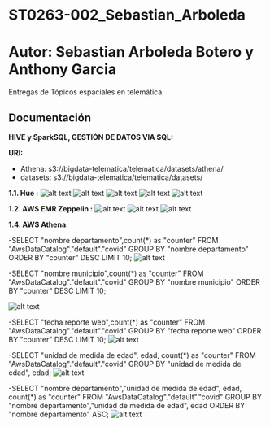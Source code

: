 # ST0263-002_Sebastian_Arboleda

# Autor: Sebastian Arboleda Botero y Anthony Garcia

Entregas de Tópicos espaciales en telemática.

## Documentación

**HIVE y SparkSQL, GESTIÓN DE DATOS VIA SQL:**

**URI:**

- Athena: s3://bigdata-telematica/telematica/datasets/athena/
- datasets: s3://bigdata-telematica/telematica/datasets/

**1.1. Hue :**
![alt text](https://bigdata-telematica.s3.amazonaws.com/imagenes-labs/lab4-1-1.png)
![alt text](https://bigdata-telematica.s3.amazonaws.com/imagenes-labs/lab4-1-2.png)
![alt text](https://bigdata-telematica.s3.amazonaws.com/imagenes-labs/lab4-1-3.png)
![alt text](https://bigdata-telematica.s3.amazonaws.com/imagenes-labs/lab4-1-4.png)
![alt text](https://bigdata-telematica.s3.amazonaws.com/imagenes-labs/lab4-1-5.png)

**1.2. AWS EMR Zeppelin :**
![alt text](https://bigdata-telematica.s3.amazonaws.com/imagenes-labs/lab4-2-1.PNG)
![alt text](https://bigdata-telematica.s3.amazonaws.com/imagenes-labs/lab4-2-2.PNG)
![alt text](https://bigdata-telematica.s3.amazonaws.com/imagenes-labs/lab4-2-3.PNG)


**1.4. AWS Athena:**

-SELECT "nombre departamento",count(*) as "counter" FROM "AwsDataCatalog"."default"."covid" GROUP BY "nombre departamento" ORDER BY "counter" DESC LIMIT 10;
![alt text](https://bigdata-telematica.s3.amazonaws.com/imagenes-labs/lab4-3-1.PNG)

-SELECT "nombre municipio",count(*) as "counter" FROM "AwsDataCatalog"."default"."covid" GROUP BY "nombre municipio" ORDER BY "counter" DESC LIMIT 10;

![alt text](https://bigdata-telematica.s3.amazonaws.com/imagenes-labs/lab4-3-2.PNG)

-SELECT "fecha reporte web",count(*) as "counter" FROM "AwsDataCatalog"."default"."covid" GROUP BY "fecha reporte web" ORDER BY "counter" DESC LIMIT 10;
![alt text](https://bigdata-telematica.s3.amazonaws.com/imagenes-labs/lab4-3-3.PNG)

-SELECT "unidad de medida de edad", edad, count(*) as "counter" FROM "AwsDataCatalog"."default"."covid" GROUP BY "unidad de medida de edad", edad;
![alt text](https://bigdata-telematica.s3.amazonaws.com/imagenes-labs/lab4-3-4.PNG)

-SELECT "nombre departamento","unidad de medida de edad", edad, count(*) as "counter" FROM "AwsDataCatalog"."default"."covid" GROUP BY "nombre departamento","unidad de medida de edad", edad ORDER BY "nombre departamento" ASC;
![alt text](https://bigdata-telematica.s3.amazonaws.com/imagenes-labs/lab4-3-5.PNG)
